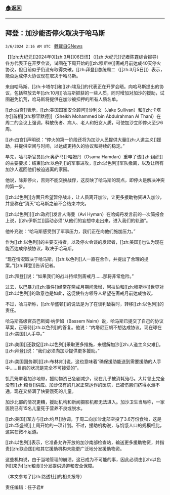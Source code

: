 ###  [:house:返回](README.md)
---


## 拜登：加沙能否停火取决于哈马斯
`3/6/2024 2:16 AM UTC ` [轉載自GNews](https://gnews.org/articles/2369058)

【[[zh:大纪元]]2024年0[[zh:3月]]06日讯】（[[zh:大纪元]]记者陈霆综合报导）各方代表正在开罗会谈，试图在下周开始的[[zh:穆斯林]]斋戒月前达成40天停火协议，但目前似乎仍没有取得突破。[[zh:拜登]]总统周二（[[zh:3月5日]]）表示，能否达成停火协议现在取决于哈马斯。

来自哈马斯、[[zh:卡塔尔]]和[[zh:埃及]]的代表正在开罗会晤。向哈马斯提出的协议，包括释放去年[[zh:10月]]哈马斯抓获的一些人质，同时增加对加沙的援助，试图避免饥荒，哈马斯将提供在加沙被扣押的所有人质名单。

[[zh:白宫]]表示，[[zh:美国国家安全顾问]]沙利文（Jake Sullivan）和[[zh:卡塔尔]]首相[[zh:穆罕默德]]（Sheikh Mohammed bin Abdulrahman Al Thani）在周二的会议上强调，释放伤者、病人、老人和妇女人质，可使加沙立即停火至少6周。

[[zh:白宫]]声明说：“停火的第一阶段还将为加沙人民提供大量[[zh:人道主义]]援助，并提供空间与时间，以达成更持久的协议和持续的稳定。”

早先，哈马斯官员[[zh:奥萨马]]‧哈姆丹（Osama Hamdan）重申了该[[zh:组织]]的主要要求：结束[[zh:以色列]]的军事进攻，[[zh:以色列]]军队撤离，以及让所有加沙人返回他们被迫逃离的家园。

他说，除非停火，否则不能交换战俘，这反映了哈马斯的观点，即停火是解决冲突的第一步。

[[zh:以色列]]方面只希望暂停战斗，让人质离开加沙，让更多援助物资进入加沙，并坚称在“消灭”哈马斯之前不会结束冲突。

[[zh:以色列]][[zh:政府]]发言人海曼（Avi Hyman）在哈姆丹发言前的一次简报会上说，[[zh:伊斯兰]]运动必须“从他们的妄想中走出来，进入我们的轨道”。

他补充说：“哈马斯感受到了军事压力，我们正在向他们施加压力。”

作为[[zh:以色列]]的主要支持者，以及停火会谈的发起者，[[zh:美国]]也认为现在能否达成停战协议，取决于哈马斯。

“现在情况取决于哈马斯。[[zh:以色列]]人一直在合作，并提出了合理的提案。”[[zh:拜登]]告诉记者。

[[zh:拜登]]说：“如果我们的战斗持续到斋戒月……那将非常危险。”

过去，以巴暴力[[zh:事件]]经常在斋戒月期间激增，阿拉伯和[[zh:穆斯林]]世界对[[zh:以色列]]的敌意也是如此，这促使各方领导人希望在斋戒月前达成协议。

不过，哈马斯称，[[zh:华盛顿]]的说法是为了在谈判破裂时，转移[[zh:以色列]]的责任。

哈马斯高级官员巴斯姆‧纳伊姆（Bassem Naim）说，哈马斯已提交了自己的协议草案，正等待[[zh:以色列]]的答复。他说：“内塔尼亚胡不想达成协议，现在球在[[zh:美国]]人手中。”

[[zh:美国]]还敦促[[zh:以色列]]采取更多措施，来缓解加沙[[zh:人道主义灾难]]。[[zh:拜登]]说：“我们必须向加沙提供更多援助。”

[[zh:美国国务卿]][[zh:布林肯]]说，这也意味着“确保援助能送到需要援助的人手中……目前的状况是完全不可接受的”。

饥荒笼罩着加沙地带，援助物资已急剧减少，现在几乎被消耗殆尽。大片领土完全没有[[zh:粮食]]供应。加沙仅有的几家正常运作的医院，已被伤患们挤得水泄不通，现在又挤满了快要饿死的儿童。

加沙北部的情况更糟，援助机构和新闻摄影机都无法进入。加沙卫生当局称，一家医院已有15名儿童死于营养不良或脱水。

[[zh:美国]]军方与[[zh:约旦]]协调，于周二向加沙北部空投了3.6万份食物，这是[[zh:华盛顿]]上周开始的一项计划。不过，援助机构说，与饥饿人口的规模相比，这实在微不足道。

[[zh:以色列]]表示，它准备允许开放的加沙南部检查站，输送更多援助物资，并指责[[zh:联合国]]和其它援助机构未能更广泛地分发援助物资。

这些机构说，由于当地管理的崩溃，这已成为不可能的事，因此必须由[[zh:以色列]]来为[[zh:粮食]]分发提供通道和安全保障。

（本文参考了[[zh:路透社]]的相关报导）

责任编辑：任子君#
